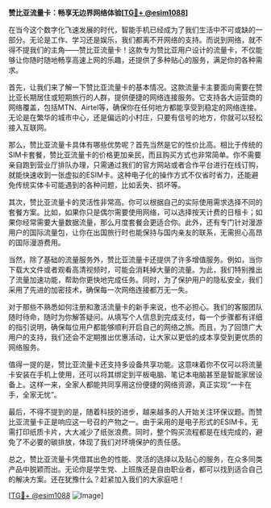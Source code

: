 **赞比亚流量卡：畅享无边界网络体验[[TG💪+ @esim1088](https://t.me/s/esim1088)]**

在当今这个数字化飞速发展的时代，智能手机已经成为了我们生活中不可或缺的一部分。无论是工作、学习还是娱乐，我们都离不开网络的支持。而说到网络，就不得不提我们的主角——赞比亚流量卡！这款专为赞比亚用户设计的流量卡，不仅能够让你随时随地畅享高速上网的乐趣，还提供了多种贴心的服务，满足你的各种需求。

首先，让我们来了解一下赞比亚流量卡的基本情况。这款流量卡主要面向需要在赞比亚长期居住或短期旅行的人群，提供便捷的网络连接服务。它支持各大运营商的网络覆盖，包括MTN、Airtel等，确保你在任何地方都能享受到稳定的网络连接。无论是在繁华的城市中心，还是偏远的小村庄，只要有信号的地方，你就可以轻松接入互联网。

那么，赞比亚流量卡具体有哪些优势呢？首先当然是它的性价比高。相比于传统的SIM卡套餐，赞比亚流量卡的价格更加亲民，而且购买方式也非常简单。你不需要亲自跑到营业厅排队办理，只需通过我们的官方网站或者合作平台进行在线订购，就能快速收到一张虚拟的ESIM卡。这种电子化的操作方式不仅省时省力，还能避免传统实体卡可能遇到的各种问题，比如丢失、损坏等。

其次，赞比亚流量卡的灵活性非常高。你可以根据自己的实际使用需求选择不同的套餐方案。比如，如果你只是偶尔需要使用网络，可以选择按天计费的日租卡；如果你经常需要大量数据流量，那么月度套餐会更适合你。此外，还有专门针对漫游用户的国际流量包，让你在出国旅行时也能保持与国内亲友的联系，无需担心高昂的国际漫游费用。

当然，除了基础的流量服务外，赞比亚流量卡还提供了许多增值服务。例如，当你下载大文件或者观看高清视频时，可能会消耗掉大量的流量。为此，我们特别推出了流量加速功能，帮助你更快地完成任务。同时，为了保护用户的隐私安全，我们采用了先进的加密技术，确保每一次网络连接都万无一失。

对于那些不熟悉如何注册和激活流量卡的新手来说，也不必担心。我们的客服团队随时待命，随时为你解答疑问。从填写个人信息到完成支付，每一个步骤都有详细的指引说明，确保每位用户都能够顺利开启自己的网络之旅。而且，为了回馈广大用户的支持，我们还会不定期推出优惠活动，让大家以更低的成本享受到更优质的网络服务。

值得一提的是，赞比亚流量卡还支持多设备共享功能。这意味着你不仅可以将流量卡安装在手机上使用，还可以将其绑定到平板电脑、笔记本电脑甚至是智能家居设备上。这样一来，全家人都能共同享用这份便捷的网络资源，真正实现“一卡在手，全家无忧”。

最后，不得不提到的是，随着科技的进步，越来越多的人开始关注环保议题。而赞比亚流量卡正是响应这一号召的产物之一。由于采用的是电子形式的ESIM卡，无需打印纸质卡片，大大减少了纸张浪费。同时，整个购买流程都是在线完成的，避免了不必要的碳排放，体现了我们对环境保护的责任感。

总之，赞比亚流量卡凭借其出色的性能、灵活的选择以及贴心的服务，在众多同类产品中脱颖而出。无论你是学生党、上班族还是自由职业者，都可以找到适合自己的解决方案。还在犹豫什么？赶紧加入我们的大家庭吧！

[[TG💪+ @esim1088](https://t.me/s/esim1088) ![Image](https://i.postimg.cc/4NQfJmqS/Snipaste-2025-05-13-00-14-12.png)]